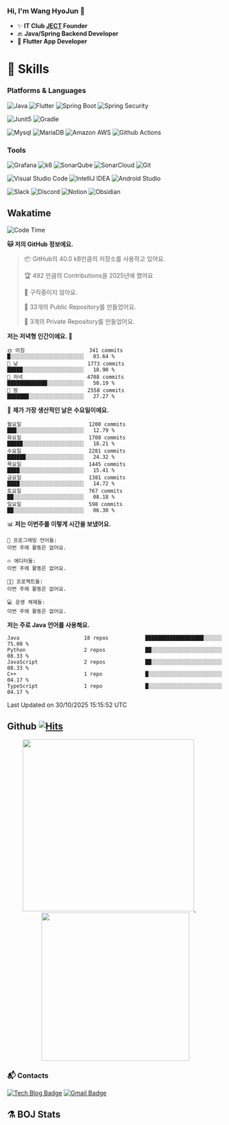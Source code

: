 ### Hi, I'm Wang HyoJun 👋
- ✨ **IT Club [JECT](https://github.com/JECT-Study) Founder** </br>
- 🔙 **Java/Spring Backend Developer** </br>
- 📲 **Flutter App Developer** </br>

# 💪 Skills
### Platforms & Languages
![Java](https://img.shields.io/badge/Java-007396.svg?&style=for-the-badge&logo=Java&logoColor=white)
![Flutter](https://img.shields.io/badge/Flutter-02569B.svg?&style=for-the-badge&logo=flutter&logoColor=white)
![Spring Boot](https://img.shields.io/badge/springboot-6DB33F?style=for-the-badge&logo=springboot&logoColor=white)
![Spring Security](https://img.shields.io/badge/spring_security-6DB33F?style=for-the-badge&logo=springsecurity&logoColor=white)


![Junit5](https://img.shields.io/badge/Junit5-25A162?style=for-the-badge&logo=junit5&logoColor=white)
![Gradle](https://img.shields.io/badge/gradle-02303A?style=for-the-badge&logo=gradle&logoColor=white)

![Mysql](https://img.shields.io/badge/mysql-4479A1?style=for-the-badge&logo=mysql&logoColor=white)
![MariaDB](https://img.shields.io/badge/mariaDB-003545?style=for-the-badge&logo=mariaDB&logoColor=white)
![Amazon AWS](https://img.shields.io/badge/AWS-232F3E?style=for-the-badge&logo=amazonwebservices&logoColor=white)
![Github Actions](https://img.shields.io/badge/github_actions-2088FF?style=for-the-badge&logo=githubactions&logoColor=white)

### Tools
![Grafana](https://img.shields.io/badge/Grafana-F46800?style=for-the-badge&logo=grafana&logoColor=white)
![k6](https://img.shields.io/badge/k6-7D64FF?style=for-the-badge&logo=k6&logoColor=white)
![SonarQube](https://img.shields.io/badge/SonarQube-4E9BCD?style=for-the-badge&logo=sonarqube&logoColor=white)
![SonarCloud](https://img.shields.io/badge/SonarCloud-F3702A?style=for-the-badge&logo=sonarcloud&logoColor=white)
![Git](https://img.shields.io/badge/Git-F05032.svg?&style=for-the-badge&logo=Git&logoColor=white)

![Visual Studio Code](https://img.shields.io/badge/Visual%20Studio%20Code-007ACC.svg?&style=for-the-badge&logo=Visual%20Studio%20Code&logoColor=white)
![IntelliJ IDEA](https://img.shields.io/badge/IntelliJ%20IDEA-000000.svg?&style=for-the-badge&logo=IntelliJ%20IDEA&logoColor=white)
![Android Studio](https://img.shields.io/badge/Android_Studio-3DDC84?&style=for-the-badge&logo=androidstudio&logoColor=white)

![Slack](https://img.shields.io/badge/Slack-4A154B?style=for-the-badge&logo=slack&logoColor=white)
![Discord](https://img.shields.io/badge/Discord-5865F2?style=for-the-badge&logo=discord&logoColor=white)
![Notion](https://img.shields.io/badge/Notion-000000.svg?&style=for-the-badge&logo=Notion&logoColor=white)
![Obsidian](https://img.shields.io/badge/Obsidian-7C3AED.svg?&style=for-the-badge&logo=Obsidian&logoColor=white)
</br>

## Wakatime
<!--START_SECTION:waka-->
![Code Time](http://img.shields.io/badge/Code%20Time-606%20hrs%2054%20mins-blue)

**🐱 저의 GitHub 정보에요.** 

> 📦 GitHub의 40.0 kB만큼의 저장소를 사용하고 있어요. 
 > 
> 🏆 492 만큼의 Contributions을 2025년에 했어요
 > 
> 🚫 구직중이지 않아요.
 > 
> 📜 33개의 Public Repository를 만들었어요. 
 > 
> 🔑 3개의 Private Repository를 만들었어요. 
 > 
**저는 저녁형 인간이에요. 🦉** 

```text
🌞 아침                     341 commits         █░░░░░░░░░░░░░░░░░░░░░░░░   03.64 % 
🌆 낮　                     1773 commits        █████░░░░░░░░░░░░░░░░░░░░   18.90 % 
🌃 저녁                     4708 commits        █████████████░░░░░░░░░░░░   50.19 % 
🌙 밤　                     2558 commits        ███████░░░░░░░░░░░░░░░░░░   27.27 % 
```
📅 **제가 가장 생산적인 날은 수요일이에요.** 

```text
월요일                      1200 commits        ███░░░░░░░░░░░░░░░░░░░░░░   12.79 % 
화요일                      1708 commits        █████░░░░░░░░░░░░░░░░░░░░   18.21 % 
수요일                      2281 commits        ██████░░░░░░░░░░░░░░░░░░░   24.32 % 
목요일                      1445 commits        ████░░░░░░░░░░░░░░░░░░░░░   15.41 % 
금요일                      1381 commits        ████░░░░░░░░░░░░░░░░░░░░░   14.72 % 
토요일                      767 commits         ██░░░░░░░░░░░░░░░░░░░░░░░   08.18 % 
일요일                      598 commits         ██░░░░░░░░░░░░░░░░░░░░░░░   06.38 % 
```


📊 **저는 이번주를 이렇게 시간을 보냈어요.** 

```text
💬 프로그래밍 언어들: 
이번 주에 활동은 없어요.

🔥 에디터들: 
이번 주에 활동은 없어요.

🐱‍💻 프로젝트들: 
이번 주에 활동은 없어요.

💻 운영 체제들: 
이번 주에 활동은 없어요.
```

**저는 주로 Java 언어를 사용해요.** 

```text
Java                     18 repos            ███████████████████░░░░░░   75.00 % 
Python                   2 repos             ██░░░░░░░░░░░░░░░░░░░░░░░   08.33 % 
JavaScript               2 repos             ██░░░░░░░░░░░░░░░░░░░░░░░   08.33 % 
C++                      1 repo              █░░░░░░░░░░░░░░░░░░░░░░░░   04.17 % 
TypeScript               1 repo              █░░░░░░░░░░░░░░░░░░░░░░░░   04.17 % 
```




 Last Updated on 30/10/2025 15:15:52 UTC
<!--END_SECTION:waka-->

## Github [![Hits](https://hits.seeyoufarm.com/api/count/incr/badge.svg?url=https%3A%2F%2Fgithub.com%2Fgywns0417%2Fhit-counter&count_bg=%239AEB68&title_bg=%23B1D1F7&icon=&icon_color=%23E7E7E7&title=hits&edge_flat=false)](https://hits.seeyoufarm.com)

<p align="center">
  <a href="https://github.com/gywns0417">
    <img src="https://github-readme-stats.vercel.app/api?username=gywns0417&show_icons=true&theme=catppuccin_latte" width="400" style="max-width:100%;" />
  </a>
  &nbsp;
  &nbsp;
  &nbsp;
  &nbsp;
  <a href="https://github.com/gywns0417">
    <img src="https://github-readme-stats.vercel.app/api/top-langs/?username=gywns0417&layout=compact&show_icons=true&show_owner=true&theme=nord" width="345" style="max-width:100%;"/>
  </a>
</p>


### :mailbox_with_mail: Contacts
[![Tech Blog Badge](http://img.shields.io/badge/-Tech%20blog-black?style=flat-square&logo=github&link=https://king-dev.tistory.com/)](https://king.tistory.com/)
[![Gmail Badge](https://img.shields.io/badge/Gmail-d14836?style=flat-square&logo=Gmail&logoColor=white&link=mailto:gywns0417@gmail.com)](mailto:gywns0417@gmail.com)

## ⚗️ BOJ Stats

<!--[![Solved.ac Profile](http://mazassumnida.wtf/api/v2/generate_badge?boj=gywns0417)](https://solved.ac/gywns0417/)


